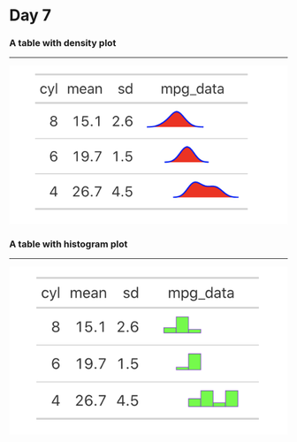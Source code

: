 
# Day 7  

### A table with density plot
 ---
![table_density](Day_7_table_and_density.png)
  

### A table with histogram plot
---
![table_histogram](Day_7_table_and_histogram.png)
